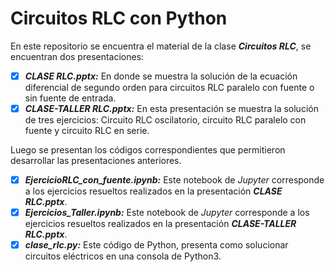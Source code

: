 # Circuitos RLC con Python
En este repositorio se encuentra el material de la clase **_Circuitos RLC_**, se encuentran dos presentaciones:
- [x] **_CLASE RLC.pptx:_** En donde se muestra la solución de la ecuación diferencial de segundo orden para circuitos RLC paralelo con fuente o sin fuente de entrada.
- [x] **_CLASE-TALLER RLC.pptx:_** En esta presentación se muestra la solución de tres ejercicios: Circuito RLC oscilatorio, circuito RLC paralelo con fuente y circuito RLC en serie.  
  
Luego se presentan los códigos correspondientes que permitieron desarrollar las presentaciones anteriores.
- [x] **_EjercicioRLC_con_fuente.ipynb:_** Este notebook de _Jupyter_ corresponde a los ejercicios resueltos realizados en la presentación **_CLASE RLC.pptx_**.
- [x] **_Ejercicios_Taller.ipynb:_** Este notebook de _Jupyter_ corresponde a los ejercicios resueltos realizados en la presentación **_CLASE-TALLER RLC.pptx_**.
- [x] **_clase_rlc.py:_** Este código de Python, presenta como solucionar circuitos eléctricos en una consola de Python3.
